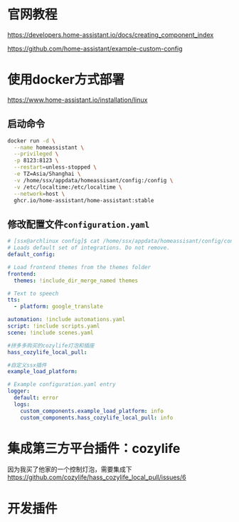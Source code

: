 # 官网教程
https://developers.home-assistant.io/docs/creating_component_index

https://github.com/home-assistant/example-custom-config

# 使用docker方式部署
https://www.home-assistant.io/installation/linux

## 启动命令
```sh
docker run -d \
  --name homeassistant \
  --privileged \
  -p 8123:8123 \
  --restart=unless-stopped \
  -e TZ=Asia/Shanghai \
  -v /home/ssx/appdata/homeassisant/config:/config \
  -v /etc/localtime:/etc/localtime \
  --network=host \
  ghcr.io/home-assistant/home-assistant:stable
```
## 修改配置文件`configuration.yaml`
```yaml
# [ssx@archlinux config]$ cat /home/ssx/appdata/homeassisant/config/configuration.yaml 
# Loads default set of integrations. Do not remove.
default_config:

# Load frontend themes from the themes folder
frontend:
  themes: !include_dir_merge_named themes

# Text to speech
tts:
  - platform: google_translate

automation: !include automations.yaml
script: !include scripts.yaml
scene: !include scenes.yaml

#拼多多购买的cozylife灯泡和插座
hass_cozylife_local_pull:

#自定义ssx插件
example_load_platform:

# Example configuration.yaml entry
logger:
  default: error
  logs:
    custom_components.example_load_platform: info
    custom_components.hass_cozylife_local_pull: info
```

# 集成第三方平台插件：cozylife
因为我买了他家的一个控制灯泡，需要集成下
https://github.com/cozylife/hass_cozylife_local_pull/issues/6


# 开发插件
